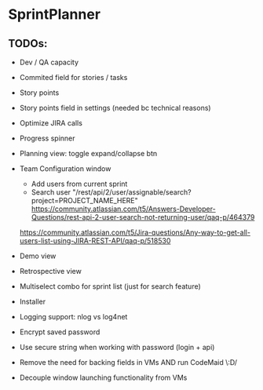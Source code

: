 # SprintPlanner
## TODOs:
* Dev / QA capacity
* Commited field for stories / tasks
* Story points
* Story points field in settings (needed bc technical reasons)
* Optimize JIRA calls
* Progress spinner
* Planning view: toggle expand/collapse btn
* Team Configuration window 
  * Add users from current sprint
  * Search user 
  "/rest/api/2/user/assignable/search?project=PROJECT_NAME_HERE"
   https://community.atlassian.com/t5/Answers-Developer-Questions/rest-api-2-user-search-not-returning-user/qaq-p/464379

   https://community.atlassian.com/t5/Jira-questions/Any-way-to-get-all-users-list-using-JIRA-REST-API/qaq-p/518530

* Demo view
* Retrospective view
* Multiselect combo for sprint list (just for search feature)
* Installer
* Logging support: nlog vs log4net
* Encrypt saved password
* Use secure string when working with password (login + api)
* Remove the need for backing fields in VMs AND run CodeMaid \\:D/
* Decouple window launching functionality from VMs

